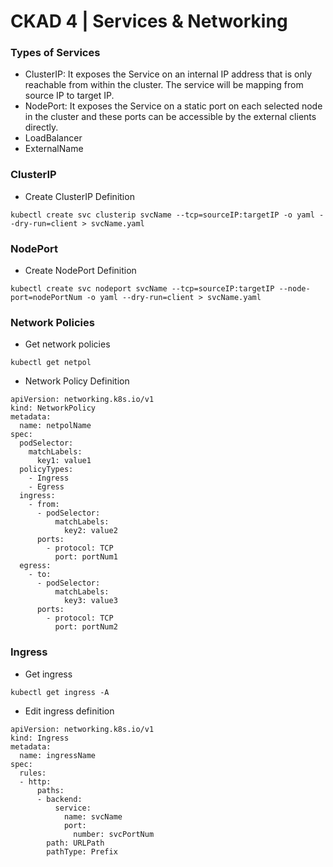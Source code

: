 # CKAD 4 | Services & Networking

### Types of Services

- ClusterIP: It exposes the Service on an internal IP address that is only reachable from within the cluster. The service will be mapping from source IP to target IP.
- NodePort: It exposes the Service on a static port on each selected node in the cluster and these ports can be accessible by the external clients directly.
- LoadBalancer
- ExternalName

### ClusterIP

- Create ClusterIP Definition

```
kubectl create svc clusterip svcName --tcp=sourceIP:targetIP -o yaml --dry-run=client > svcName.yaml
```

### NodePort

- Create NodePort Definition

```
kubectl create svc nodeport svcName --tcp=sourceIP:targetIP --node-port=nodePortNum -o yaml --dry-run=client > svcName.yaml
```

### Network Policies

- Get network policies

```
kubectl get netpol
```

- Network Policy Definition

```
apiVersion: networking.k8s.io/v1
kind: NetworkPolicy
metadata:
  name: netpolName
spec:
  podSelector:
    matchLabels:
      key1: value1
  policyTypes:
    - Ingress
    - Egress
  ingress:
    - from:
      - podSelector:
          matchLabels:
            key2: value2
      ports:
        - protocol: TCP
          port: portNum1
  egress:
    - to:
      - podSelector:
          matchLabels:
            key3: value3
      ports:
        - protocol: TCP
          port: portNum2
```

### Ingress

- Get ingress

```
kubectl get ingress -A
```

- Edit ingress definition

```
apiVersion: networking.k8s.io/v1
kind: Ingress
metadata:
  name: ingressName
spec:
  rules:
  - http:
      paths:
      - backend:
          service:
            name: svcName
            port:
              number: svcPortNum
        path: URLPath
        pathType: Prefix
```

